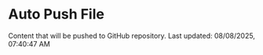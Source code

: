 # Auto Push File

Content that will be pushed to GitHub repository.
Last updated: 08/08/2025, 07:40:47 AM